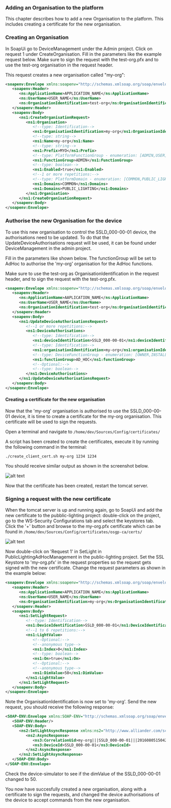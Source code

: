 ### Adding an Organisation to the platform
This chapter describes how to add a new Organisation to the platform. This includes creating a certificate for the new organisation.

### Creating an Organisation
In SoapUi go to DeviceManagement under the Admin project. Click on request 1 under CreateOrganisation. Fill in the parameters like the example request below. Make sure to sign the request with the test-org.pfx and to use the test-org organisation in the request header.

This request creates a new organisation called "my-org":
```xml
<soapenv:Envelope xmlns:soapenv="http://schemas.xmlsoap.org/soap/envelope/" xmlns:ns="http://www.alliander.com/schemas/osgp/common/2014/10" xmlns:ns1="http://www.alliander.com/schemas/osgp/admin/devicemanagement/2014/10">
   <soapenv:Header>
      <ns:ApplicationName>APPLICATION_NAME</ns:ApplicationName>
      <ns:UserName>USER_NAME</ns:UserName>
      <ns:OrganisationIdentification>test-org</ns:OrganisationIdentification>
   </soapenv:Header>
   <soapenv:Body>
      <ns1:CreateOrganisationRequest>
         <ns1:Organisation>
            <!--type: Identification-->
            <ns1:OrganisationIdentification>my-org</ns1:OrganisationIdentification>
            <!--type: string-->
            <ns1:Name>my-org</ns1:Name>
            <!--type: string-->
            <ns1:Prefix>MYO</ns1:Prefix>
            <!--type: PlatformFunctionGroup - enumeration: [ADMIN,USER]-->
            <ns1:FunctionGroup>ADMIN</ns1:FunctionGroup>
            <!--type: boolean-->
            <ns1:Enabled>true</ns1:Enabled>
            <!--1 or more repetitions:-->
            <!--type: PlatformDomain - enumeration: [COMMON,PUBLIC_LIGHTING,TARIFF_SWITCHING]-->
            <ns1:Domains>COMMON</ns1:Domains>
            <ns1:Domains>PUBLIC_LIGHTING</ns1:Domains>
         </ns1:Organisation>
      </ns1:CreateOrganisationRequest>
   </soapenv:Body>
</soapenv:Envelope>
```

### Authorise the new Organisation for the device
To use this new organisation to control the SSLD_000-00-01 device, the authorisations need to be updated. To do that the UpdateDeviceAuthorisations request will be used, it can be found under DeviceManagement in the admin project.

Fill in the parameters like shown below. The functionGroup will be set to AdHoc to authorise the 'my-org' organisation for the AdHoc functions.

Make sure to use the test-org as OrganisationIdentification in the request header, and to sign the request with the test-org.pfx.

```xml
<soapenv:Envelope xmlns:soapenv="http://schemas.xmlsoap.org/soap/envelope/" xmlns:ns="http://www.alliander.com/schemas/osgp/common/2014/10" xmlns:ns1="http://www.alliander.com/schemas/osgp/admin/devicemanagement/2014/10">
   <soapenv:Header>
      <ns:ApplicationName>AAPLICATION_NAME</ns:ApplicationName>
      <ns:UserName>USER_NAME</ns:UserName>
      <ns:OrganisationIdentification>test-org</ns:OrganisationIdentification>
   </soapenv:Header>
   <soapenv:Body>
      <ns1:UpdateDeviceAuthorisationsRequest>
         <!--1 or more repetitions:-->
         <ns1:DeviceAuthorisations>
            <!--type: Identification-->
            <ns1:deviceIdentification>SSLD_000-00-01</ns1:deviceIdentification>
            <!--type: Identification-->
            <ns1:organisationIdentification>my-org</ns1:organisationIdentification>
            <!--type: DeviceFunctionGroup - enumeration: [OWNER,INSTALLATION,AD_HOC,MANAGEMENT,FIRMWARE,SCHEDULING,TARIFF_SCHEDULING,CONFIGURATION,MONITORING]-->
            <ns1:functionGroup>AD_HOC</ns1:functionGroup>
            <!--Optional:-->
            <!--type: boolean-->
         </ns1:DeviceAuthorisations>
      </ns1:UpdateDeviceAuthorisationsRequest>
   </soapenv:Body>
</soapenv:Envelope>
```

#### Creating a certificate for the new organisation
Now that the 'my-org' organisation is authorised to use the SSLD_000-00-01 device, it is time to create a certificate for the my-org organisation. This certificate will be used to sign the requests.

Open a terminal and navigate to `/home/dev/Sources/Config/certificates/`

A script has been created to create the certificates, execute it by running the following command in the terminal:
```shell
./create_client_cert.sh my-org 1234 1234
```

You should receive similar output as shown in the screenshot below.

![alt text](./installation-script-screenshots/101.png)

Now that the certificate has been created, restart the tomcat server.

### Signing a request with the new certificate

When the tomcat server is up and running again, go to SoapUi and add the new certificate to the pubblic-lighting project: double-click on the project, go to the WS-Security Configurations tab and select the keystores tab. Click the '+' button and browse to the my-org.pfx certificate which can be found in `/home/dev/Sources/Config/certificates/osgp-ca/certs/`

![alt text](./installation-script-screenshots/102.png)

Now double-click on 'Request 1' in SetLight in PublicLightingAdHocManagement in the public-lighting project. Set the SSL Keystore to 'my-org.pfx' in the request properties so the request gets signed with the new certificate. Change the request parameters as shown in the example below:

```xml
<soapenv:Envelope xmlns:soapenv="http://schemas.xmlsoap.org/soap/envelope/" xmlns:ns="http://www.alliander.com/schemas/osgp/common/2014/10" xmlns:ns1="http://www.alliander.com/schemas/osgp/publiclighting/adhocmanagement/2014/10">
   <soapenv:Header>
      <ns:ApplicationName>APPLICATION_NAME</ns:ApplicationName>
      <ns:UserName>USER_NAME</ns:UserName>
      <ns:OrganisationIdentification>my-org</ns:OrganisationIdentification>
   </soapenv:Header>
   <soapenv:Body>
      <ns1:SetLightRequest>
         <!--type: Identification-->
         <ns1:DeviceIdentification>SSLD_000-00-01</ns1:DeviceIdentification>
         <!--1 to 6 repetitions:-->
         <ns1:LightValue>
            <!--Optional:-->
            <!--anonymous type-->
            <ns1:Index>0</ns1:Index>
            <!--type: boolean-->
            <ns1:On>true</ns1:On>
            <!--Optional:-->
            <!--anonymous type-->
            <ns1:DimValue>50</ns1:DimValue>
         </ns1:LightValue>
      </ns1:SetLightRequest>
   </soapenv:Body>
</soapenv:Envelope>
```

Note the OrganisationIdentification is now set to 'my-org'.
Send the new request, you should receive the following response:

```xml
<SOAP-ENV:Envelope xmlns:SOAP-ENV="http://schemas.xmlsoap.org/soap/envelope/">
   <SOAP-ENV:Header/>
   <SOAP-ENV:Body>
      <ns2:SetLightAsyncResponse xmlns:ns2="http://www.alliander.com/schemas/osgp/publiclighting/adhocmanagement/2014/10" xmlns:ns3="http://www.alliander.com/schemas/osgp/common/2014/10">
         <ns2:AsyncResponse>
            <ns3:CorrelationUid>my-org|||SSLD_000-00-01|||20160805150420802</ns3:CorrelationUid>
            <ns3:DeviceId>SSLD_000-00-01</ns3:DeviceId>
         </ns2:AsyncResponse>
      </ns2:SetLightAsyncResponse>
   </SOAP-ENV:Body>
</SOAP-ENV:Envelope>
```

Check the device-simulator to see if the dimValue of the SSLD_000-00-01 changed to 50.

You now have succesfully created a new organisation, along with a certificate to sign the requests, and changed the device authorisations of the device to accept commands from the new organisation.
